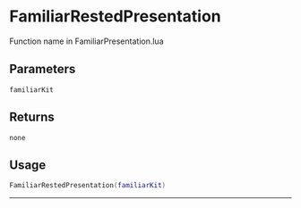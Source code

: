 # FamiliarRestedPresentation
Function name in FamiliarPresentation.lua
## Parameters
`familiarKit`
## Returns
`none`
## Usage
```lua
FamiliarRestedPresentation(familiarKit)
```
---
